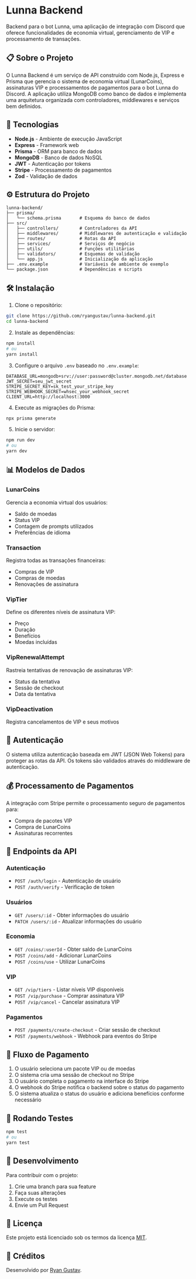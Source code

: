 # Lunna Backend

Backend para o bot Lunna, uma aplicação de integração com Discord que oferece funcionalidades de economia virtual, gerenciamento de VIP e processamento de transações.

## 📋 Sobre o Projeto

O Lunna Backend é um serviço de API construído com Node.js, Express e Prisma que gerencia o sistema de economia virtual (LunarCoins), assinaturas VIP e processamentos de pagamentos para o bot Lunna do Discord. A aplicação utiliza MongoDB como banco de dados e implementa uma arquitetura organizada com controladores, middlewares e serviços bem definidos.

## 🚀 Tecnologias

- **Node.js** - Ambiente de execução JavaScript
- **Express** - Framework web
- **Prisma** - ORM para banco de dados
- **MongoDB** - Banco de dados NoSQL
- **JWT** - Autenticação por tokens
- **Stripe** - Processamento de pagamentos
- **Zod** - Validação de dados

## ⚙️ Estrutura do Projeto

```
lunna-backend/
├── prisma/
│   └── schema.prisma       # Esquema do banco de dados
├── src/
│   ├── controllers/        # Controladores da API
│   ├── middlewares/        # Middlewares de autenticação e validação
│   ├── routes/             # Rotas da API
│   ├── services/           # Serviços de negócio
│   ├── utils/              # Funções utilitárias
│   ├── validators/         # Esquemas de validação
│   └── app.js              # Inicialização da aplicação
├── .env.example            # Variáveis de ambiente de exemplo
└── package.json            # Dependências e scripts
```

## 🛠️ Instalação

1. Clone o repositório:
```bash
git clone https://github.com/ryangustav/lunna-backend.git
cd lunna-backend
```

2. Instale as dependências:
```bash
npm install
# ou
yarn install
```

3. Configure o arquivo `.env` baseado no `.env.example`:
```
DATABASE_URL=mongodb+srv://user:password@cluster.mongodb.net/database
JWT_SECRET=seu_jwt_secret
STRIPE_SECRET_KEY=sk_test_your_stripe_key
STRIPE_WEBHOOK_SECRET=whsec_your_webhook_secret
CLIENT_URL=http://localhost:3000
```

4. Execute as migrações do Prisma:
```bash
npx prisma generate
```

5. Inicie o servidor:
```bash
npm run dev
# ou
yarn dev
```

## 📊 Modelos de Dados

### LunarCoins
Gerencia a economia virtual dos usuários:
- Saldo de moedas
- Status VIP
- Contagem de prompts utilizados
- Preferências de idioma

### Transaction
Registra todas as transações financeiras:
- Compras de VIP
- Compras de moedas
- Renovações de assinatura

### VipTier
Define os diferentes níveis de assinatura VIP:
- Preço
- Duração
- Benefícios
- Moedas incluídas

### VipRenewalAttempt
Rastreia tentativas de renovação de assinaturas VIP:
- Status da tentativa
- Sessão de checkout
- Data da tentativa

### VipDeactivation
Registra cancelamentos de VIP e seus motivos

## 🔐 Autenticação

O sistema utiliza autenticação baseada em JWT (JSON Web Tokens) para proteger as rotas da API. Os tokens são validados através do middleware de autenticação.

## 💰 Processamento de Pagamentos

A integração com Stripe permite o processamento seguro de pagamentos para:
- Compra de pacotes VIP
- Compra de LunarCoins
- Assinaturas recorrentes

## 📝 Endpoints da API

### Autenticação
- `POST /auth/login` - Autenticação de usuário
- `POST /auth/verify` - Verificação de token

### Usuários
- `GET /users/:id` - Obter informações do usuário
- `PATCH /users/:id` - Atualizar informações do usuário

### Economia
- `GET /coins/:userId` - Obter saldo de LunarCoins
- `POST /coins/add` - Adicionar LunarCoins
- `POST /coins/use` - Utilizar LunarCoins

### VIP
- `GET /vip/tiers` - Listar níveis VIP disponíveis
- `POST /vip/purchase` - Comprar assinatura VIP
- `POST /vip/cancel` - Cancelar assinatura VIP

### Pagamentos
- `POST /payments/create-checkout` - Criar sessão de checkout
- `POST /payments/webhook` - Webhook para eventos do Stripe

## 🔄 Fluxo de Pagamento

1. O usuário seleciona um pacote VIP ou de moedas
2. O sistema cria uma sessão de checkout no Stripe
3. O usuário completa o pagamento na interface do Stripe
4. O webhook do Stripe notifica o backend sobre o status do pagamento
5. O sistema atualiza o status do usuário e adiciona benefícios conforme necessário

## 🧪 Rodando Testes

```bash
npm test
# ou
yarn test
```

## 🚧 Desenvolvimento

Para contribuir com o projeto:

1. Crie uma branch para sua feature
2. Faça suas alterações
3. Execute os testes
4. Envie um Pull Request

## 📄 Licença

Este projeto está licenciado sob os termos da licença [MIT](LICENSE).

## 🌟 Créditos

Desenvolvido por [Ryan Gustav](https://github.com/ryangustav).
